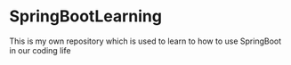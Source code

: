 # SpringBootLearning
This is my own repository which is used to learn  to how to use SpringBoot in our coding life
